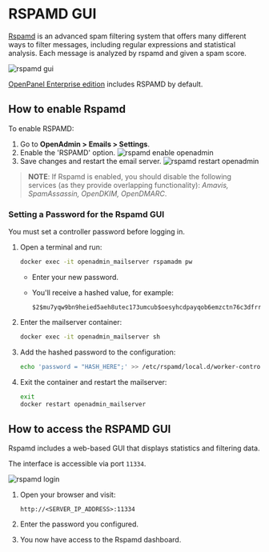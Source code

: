 # RSPAMD GUI

[Rspamd](https://rspamd.com/) is an advanced spam filtering system that offers many different ways to filter messages, including regular expressions and statistical analysis. Each message is analyzed by rspamd and given a spam score.

![rspamd gui](https://i.postimg.cc/wHkc2j15/2025-08-11-17-56-1.png)

[OpenPanel Enterprise edition](https://openpanel.com/enterprise/#compare) includes RSPAMD by default.

## How to enable Rspamd

To enable RSPAMD:

1. Go to **OpenAdmin > Emails > Settings**.
2. Enable the 'RSPAMD' option.
  ![rspamd enable openadmin](https://i.postimg.cc/M6gTbRyZ/2025-08-11-18-04.png)
3. Save changes and restart the email server.
  ![rspamd restart openadmin](https://i.postimg.cc/6KPyXsDs/2025-08-11-18-05.png)

> **NOTE**: If Rspamd is enabled, you should disable the following services (as they provide overlapping functionality): *Amavis, SpamAssassin, OpenDKIM, OpenDMARC*.

### Setting a Password for the Rspamd GUI

You must set a controller password before logging in.

1. Open a terminal and run:

   ```bash
   docker exec -it openadmin_mailserver rspamadm pw
   ```

   * Enter your new password.
   * You'll receive a hashed value, for example:

     ```
     $2$mu7yqw9bn9heied5aeh8utec173umcub$oesyhcdpayqob6emzctn76c3dfrr1ipsi1hmht4a9sm7ytui8wjy
     ```

2. Enter the mailserver container:

   ```bash
   docker exec -it openadmin_mailserver sh
   ```

3. Add the hashed password to the configuration:

   ```bash
   echo 'password = "HASH_HERE";' >> /etc/rspamd/local.d/worker-controller.inc
   ```

4. Exit the container and restart the mailserver:

   ```bash
   exit
   docker restart openadmin_mailserver
   ```

## How to access the RSPAMD GUI

Rspamd includes a web-based GUI that displays statistics and filtering data.

The interface is accessible via port `11334`.

![rspamd login](https://i.postimg.cc/HWSMgjMf/2025-08-11-17-56.png)

1. Open your browser and visit:

   ```
   http://<SERVER_IP_ADDRESS>:11334
   ```
2. Enter the password you configured.
3. You now have access to the Rspamd dashboard.
